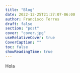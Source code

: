 ```yaml
---
title: "Blog"
date: 2022-12-25T21:27:07-06:00
author: Francisco Torres
draft: false
section: "post"
cover: "cover.jpg"
useRelativeCover: true
CoverCaption: ""
toc: false
showReadingTime: true   
---
```


Hola